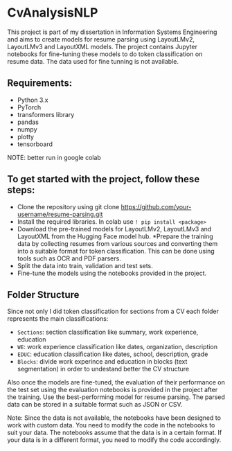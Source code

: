 # CvAnalysisNLP
This project is part of my dissertation in Information Systems Engineering and aims to create models for resume parsing using LayoutLMv2, LayoutLMv3 and LayoutXML models. The project contains Jupyter notebooks for fine-tuning these models to do token classification on resume data.
The data used for fine tunning is not available.

## Requirements:

* Python 3.x
* PyTorch
* transformers library
* pandas
* numpy
* plotty
* tensorboard

NOTE: better run in google colab

## To get started with the project, follow these steps:

* Clone the repository using git clone https://github.com/your-username/resume-parsing.git
* Install the required libraries. In colab use `! pip install <package>`
* Download the pre-trained models for LayoutLMv2, LayoutLMv3 and LayoutXML from the Hugging Face model hub.
*Prepare the training data by collecting resumes from various sources and converting them into a suitable format for token classification. This can be done using tools such as OCR and PDF parsers.
* Split the data into train, validation and test sets.
* Fine-tune the models using the notebooks provided in the project.

## Folder Structure
Since not only I did token classification for sections from a CV each folder represents the main classifications:
* `Sections`: section classification like summary, work experience, education
* `WE`: work experience classification like dates, organization, description
* `EDUC`: education classification like dates, school, description, grade
* `Blocks`: divide work experince and education in blocks (text segmentation) in order to undestand better the CV structure

Also once the models are fine-tuned, the evaluation of their performance on the test set using the evaluation notebooks is provided in the project after the training.
Use the best-performing model for resume parsing. The parsed data can be stored in a suitable format such as JSON or CSV.

Note:
Since the data is not available, the notebooks have been designed to work with custom data. You need to modify the code in the notebooks to suit your data.
The notebooks assume that the data is in a certain format. If your data is in a different format, you need to modify the code accordingly.
